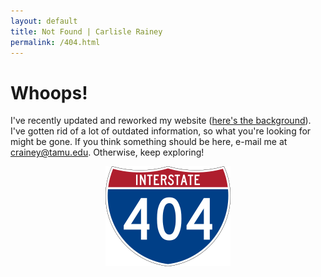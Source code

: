 ```yaml
---
layout: default
title: Not Found | Carlisle Rainey
permalink: /404.html
---
```


# Whoops!

I've recently updated and reworked my website ([here's the background](https://pbs.twimg.com/media/CKa7hVLVAAAz9If.png:large)). I've gotten rid of a lot of outdated information, so what you're looking for might be gone. If you think something should be here, e-mail me at [crainey@tamu.edu](mailto:crainey@tamu.edu). Otherwise, keep exploring!

<center><img src="404.png"></center>





